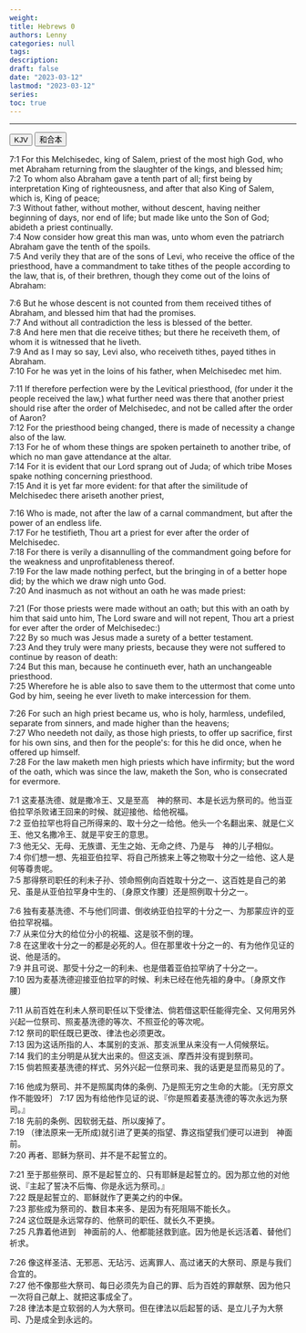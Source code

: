 ```yaml
---
weight: 
title: Hebrews 0
authors: Lenny
categories: null
tags: 
description: 
draft: false
date: "2023-03-12"
lastmod: "2023-03-12"
series:
toc: true
---
```



<!--more-->
---

<!-- Tab links -->
<div class="tab">
  <button class="tablinks active" onclick="tablabel(event, 'english')">KJV</button>
  <button class="tablinks" onclick="tablabel(event, 'chinese')">和合本</button>
  
</div>

<!-- Tab content -->
<div id="english" class="tabcontent" style="display:block">

7:1 For this Melchisedec, king of Salem, priest of the most high God, who met Abraham returning from the slaughter of the kings, and blessed him;  
7:2 To whom also Abraham gave a tenth part of all; first being by interpretation King of righteousness, and after that also King of Salem, which is, King of peace;  
7:3 Without father, without mother, without descent, having neither beginning of days, nor end of life; but made like unto the Son of God; abideth a priest continually.  
7:4 Now consider how great this man was, unto whom even the patriarch Abraham gave the tenth of the spoils.  
7:5 And verily they that are of the sons of Levi, who receive the office of the priesthood, have a commandment to take tithes of the people according to the law, that is, of their brethren, though they come out of the loins of Abraham:  

7:6 But he whose descent is not counted from them received tithes of Abraham, and blessed him that had the promises.  
7:7 And without all contradiction the less is blessed of the better.  
7:8 And here men that die receive tithes; but there he receiveth them, of whom it is witnessed that he liveth.  
7:9 And as I may so say, Levi also, who receiveth tithes, payed tithes in Abraham.  
7:10 For he was yet in the loins of his father, when Melchisedec met him.  

7:11 If therefore perfection were by the Levitical priesthood, (for under it the people received the law,) what further need was there that another priest should rise after the order of Melchisedec, and not be called after the order of Aaron?  
7:12 For the priesthood being changed, there is made of necessity a change also of the law.  
7:13 For he of whom these things are spoken pertaineth to another tribe, of which no man gave attendance at the altar.  
7:14 For it is evident that our Lord sprang out of Juda; of which tribe Moses spake nothing concerning priesthood.  
7:15 And it is yet far more evident: for that after the similitude of Melchisedec there ariseth another priest,  

7:16 Who is made, not after the law of a carnal commandment, but after the power of an endless life.  
7:17 For he testifieth, Thou art a priest for ever after the order of Melchisedec.  
7:18 For there is verily a disannulling of the commandment going before for the weakness and unprofitableness thereof.  
7:19 For the law made nothing perfect, but the bringing in of a better hope did; by the which we draw nigh unto God.  
7:20 And inasmuch as not without an oath he was made priest:  

7:21 (For those priests were made without an oath; but this with an oath by him that said unto him, The Lord sware and will not repent, Thou art a priest for ever after the order of Melchisedec:)  
7:22 By so much was Jesus made a surety of a better testament.  
7:23 And they truly were many priests, because they were not suffered to continue by reason of death:  
7:24 But this man, because he continueth ever, hath an unchangeable priesthood.  
7:25 Wherefore he is able also to save them to the uttermost that come unto God by him, seeing he ever liveth to make intercession for them.  

7:26 For such an high priest became us, who is holy, harmless, undefiled, separate from sinners, and made higher than the heavens;  
7:27 Who needeth not daily, as those high priests, to offer up sacrifice, first for his own sins, and then for the people's: for this he did once, when he offered up himself.  
7:28 For the law maketh men high priests which have infirmity; but the word of the oath, which was since the law, maketh the Son, who is consecrated for evermore.  


</div>

<div id="chinese" class="tabcontent">

7:1 这麦基洗德、就是撒冷王、又是至高　神的祭司、本是长远为祭司的。他当亚伯拉罕杀败诸王回来的时候、就迎接他、给他祝福。  
7:2 亚伯拉罕也将自己所得来的、取十分之一给他。他头一个名翻出来、就是仁义王、他又名撒冷王、就是平安王的意思。  
7:3 他无父、无母、无族谱、无生之始、无命之终、乃是与　神的儿子相似。  
7:4 你们想一想、先祖亚伯拉罕、将自己所掳来上等之物取十分之一给他、这人是何等尊贵呢。  
7:5 那得祭司职任的利未子孙、领命照例向百姓取十分之一、这百姓是自己的弟兄、虽是从亚伯拉罕身中生的、〔身原文作腰〕还是照例取十分之一。  
 
7:6 独有麦基洗德、不与他们同谱、倒收纳亚伯拉罕的十分之一、为那蒙应许的亚伯拉罕祝福。  
7:7 从来位分大的给位分小的祝福、这是驳不倒的理。  
7:8 在这里收十分之一的都是必死的人。但在那里收十分之一的、有为他作见证的说、他是活的。  
7:9 并且可说、那受十分之一的利未、也是借着亚伯拉罕纳了十分之一。  
7:10 因为麦基洗德迎接亚伯拉罕的时候、利未已经在他先祖的身中。〔身原文作腰〕
 
7:11 从前百姓在利未人祭司职任以下受律法、倘若借这职任能得完全、又何用另外兴起一位祭司、照麦基洗德的等次、不照亚伦的等次呢。  
7:12 祭司的职任既已更改、律法也必须更改。  
7:13 因为这话所指的人、本属别的支派、那支派里从来没有一人伺候祭坛。  
7:14 我们的主分明是从犹大出来的。但这支派、摩西并没有提到祭司。  
7:15 倘若照麦基洗德的样式、另外兴起一位祭司来、我的话更是显而易见的了。  
 
7:16 他成为祭司、并不是照属肉体的条例、乃是照无穷之生命的大能。〔无穷原文作不能毁坏〕
7:17 因为有给他作见证的说、『你是照着麦基洗德的等次永远为祭司。』  
7:18 先前的条例、因软弱无益、所以废掉了。  
7:19 （律法原来一无所成)就引进了更美的指望、靠这指望我们便可以进到　神面前。  
7:20 再者、耶稣为祭司、并不是不起誓立的。  
 
7:21 至于那些祭司、原不是起誓立的、只有耶稣是起誓立的。因为那立他的对他说、『主起了誓决不后悔、你是永远为祭司。』  
7:22 既是起誓立的、耶稣就作了更美之约的中保。  
7:23 那些成为祭司的、数目本来多、是因为有死阻隔不能长久。  
7:24 这位既是永远常存的、他祭司的职任、就长久不更换。  
7:25 凡靠着他进到　神面前的人、他都能拯救到底。因为他是长远活着、替他们祈求。  
 
7:26 像这样圣洁、无邪恶、无玷污、远离罪人、高过诸天的大祭司、原是与我们合宜的。  
7:27 他不像那些大祭司、每日必须先为自己的罪、后为百姓的罪献祭、因为他只一次将自己献上、就把这事成全了。  
7:28 律法本是立软弱的人为大祭司。但在律法以后起誓的话、是立儿子为大祭司、乃是成全到永远的。  
</div>